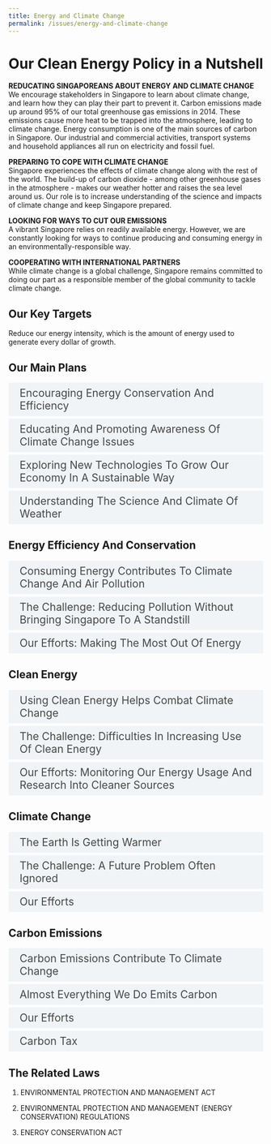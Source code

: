 ```yaml
---
title: Energy and Climate Change
permalink: /issues/energy-and-climate-change
---
```

<style>

input {
	display: none;
}
label {
	display: block;
	padding: 8px 22px;
	margin: 0 0 5px 0;
	cursor: pointor;
	background: #F0F4F6;
	border-radius: 3px;
	color: #484848;
	transition: ease .5s;
	font-size: 1.5em;
}

label:hover {
	background: #4a96b0;
	color: #FFF;
}

.accordion-content {
	/* background: #E2E5F6; */
	padding: 10px 0px 30px 30px;
	/* border: 1px solid #484848; */
	margin: 0 0 1px 0;
	border-radius: 3px;
}

input + label + .accordion-content {
	display: none;
}

input:checked + label + .accordion-content {
	display: none;
}

input:checked + label + .accordion-content {
	display: block;
}

</style>
<!-- End of accordion -->

<div class="container">

<h1><b>Our Clean Energy Policy in a Nutshell</b></h1>

<p><strong>REDUCATING SINGAPOREANS ABOUT ENERGY AND CLIMATE CHANGE</strong><br>  We encourage stakeholders in Singapore to learn about climate change, and learn how they can play their part to prevent it. Carbon emissions made up around 95% of our total greenhouse gas emissions in 2014. These emissions cause more heat to be trapped into the atmosphere, leading to climate change. Energy consumption is one of the main sources of carbon in Singapore. Our industrial and commercial activities, transport systems and household appliances all run on electricity and fossil fuel.</p>

<p><strong>PREPARING TO COPE WITH CLIMATE CHANGE</strong><br>  Singapore experiences the effects of climate change along with the rest of the world. The build-up of carbon dioxide - among other greenhouse gases in the atmosphere - makes our weather hotter and raises the sea level around us. Our role is to increase understanding of the science and impacts of climate change and keep Singapore prepared.</p>

<p><strong>LOOKING FOR WAYS TO CUT OUR EMISSIONS</strong><br>  A vibrant Singapore relies on readily available energy.
However, we are constantly looking for ways to continue producing and consuming energy in an environmentally-responsible way.</p>

<p><strong>COOPERATING WITH INTERNATIONAL PARTNERS</strong><br>  While climate change is a global challenge, Singapore remains committed to doing our part as a responsible member of the global community to tackle climate change.</p>

<h2 id="our-key-targets">Our Key Targets</h2>
<p>Reduce our energy intensity, which is the amount of energy used to generate every dollar of growth.</p>

<h2 id="our-main-plans">Our Main Plans</h2>
<div>
	<input type="checkbox" id="title1"  /><label for="title1">Encouraging Energy Conservation And Efficiency</label>
	<div class="accordion-content">
		<p>The Energy Efficiency Programme Office (E2PO) drives energy conservation and efficiency efforts across various sectors. We strive to consume energy efficiently and minimise carbon emissions. Furthermore, we adopt right pricing of energy. We do not subsidise production or consumption of energy so as to encourage informed production and consumption choices.</p>
	</div>
	<input type="checkbox" id="title2"  /><label for="title2">Educating And Promoting Awareness Of Climate Change Issues</label>
	<div class="accordion-content">
		<p>The negative effects of climate change take time to manifest. However, awareness and action have to begin now. We communicate the implications of climate change to stakeholders from the various sectors, and encourage them to take steps to reduce energy consumption and carbon emissions.</p>
	</div>
	<input type="checkbox" id="title3"  /><label for="title3">Exploring New Technologies To Grow Our Economy In A Sustainable Way</label>
	<div class="accordion-content">
		<p>A vibrant Singapore relies on consuming energy.</p>
		<p>We push our boundaries through technological innovation and test-bedding. We also monitor advances in technology and leverage on them to help us achieve sustainable development.</p>
	</div>
	<input type="checkbox" id="title4"  /><label for="title4">Understanding The Science And Climate Of Weather</label>
	<div class="accordion-content">
		<p>The science of climate change is complex and evolving. Singapore’s preparedness depends on a robust understanding of natural phenomena so that we can be one step ahead of its impact.</p>
	</div>
</div>

<a id="energy-efficiency-and-conservation"></a>

<h2>Energy Efficiency And Conservation</h2>
<div>
	<input type="checkbox" id="title5"  /><label for="title5">Consuming Energy Contributes To Climate Change And Air Pollution</label>
	<div class="accordion-content">
		<p>When fuel is combusted, whether in a power plant, a vehicle engine or an industrial facility, waste products such as carbon dioxide, sulphur dioxide, nitrous oxides and soot are created.</p>
		<p>Carbon dioxide is the major contributor to climate change, while the other pollutants dirty the air and can affect our health and well-being.</p>
	</div>
	<input type="checkbox" id="title6"  /><label for="title6">The Challenge: Reducing Pollution Without Bringing Singapore To A Standstill</label>
	<div class="accordion-content">
		<p>Many positive things are made possible through energy. Energy is essential for our day-to-day living and powers our industries, commercial and transport activities. However, we need to ensure that this precious resource is used wisely and its negative by-products are well managed.</p>
		<p>As our nation develops and population grows, our energy consumption has also gone up.</p>
	</div>
	<input type="checkbox" id="title7"  /><label for="title7">Our Efforts: Making The Most Out Of Energy</label>
	<div class="accordion-content">
		<p>Energy conservation does not mean changing lifestyles drastically. It encourages the using of energy in a smarter way to achieve the same results with less energy. Not only does it reduce carbon emissions and pollutants, but enables us to achieve savings in our utility bills.</p>
		<p>The Energy Efficiency Programme Office (E2PO) is a multi-agency committee set up to improve energy efficiency across many different types of activities, such as: Households, Industry, Buildings, Power Generation, Transport and Infocomm.</p>
		<p>Apart from direct measures, we work to find innovative technologies to drive energy efficiency.</p>
		<p>For more information on energy efficiency initiatives in Singapore, head to <a href="https://www.e2singapore.gov.sg">Energy Efficient Singapore!</a></p>
	</div>
</div>

<a id="clean-energy"></a>

<h2>Clean Energy</h2>
<div>
	<input type="checkbox" id="title8"  /><label for="title8">Using Clean Energy Helps Combat Climate Change</label>
	<div class="accordion-content">
		<p>The use of conventional energy sources such as fossil fuels to power Singapore results in the emission of carbon dioxide and other greenhouse gases. This also contributes to climate change.</p>
		<p>Clean energy sources can help us meet our energy needs while minimising the environmental impact.</p>
		<p>However, our small land area, geographical location and other physical attributes make it hard for us to adopt other kinds of energy sources. We are dependent on fossil fuel imports for our energy needs and have limited access to alternative energy sources.</p>
	</div>
	<input type="checkbox" id="title9"  /><label for="title9">The Challenge: Difficulties In Increasing Use Of Clean Energy</label>
	<div class="accordion-content">
		<p>Singapore is an "alternative energy-disadvantaged" country, as recognised under the United Nations Framework Convention on Climate Change (UNFCCC). We lack the natural characteristics necessary to make use of non-fossil alternatives such as hydroelectricity, wind energy and geothermal energy.</p>
		<p>Solar power is one possible renewable energy source we can adopt but there are many factors affecting its viability:</p>
		<ul>
			<li><p>limited land and rooftop space for deployment;</p>
			</li>
			<li><p>amount of cloud cover and humidity;</p>
			</li>
			<li><p>overall efficiency of the technology;</p>
			</li>
			<li><p>the ability of the power system and grid infrastructure to cope with fluctuations in energy supply</p>
			</li>
		</ul>
	</div>
	<input type="checkbox" id="title10"  /><label for="title10">Our Efforts: Monitoring Our Energy Usage And Research Into Cleaner Sources</label>
	<div class="accordion-content">
		<p><em>Switching to Less-Carbon Intensive Fuels</em></p>
		<p>While we cannot completely do without conventional energy sources, we are using more natural gas, which is the cleanest of fossil fuels, to cut down our emissions.</p>
		<p><em>Exploring The Use Of Solar Energy In Housing Estate And Beyond</em></p>
		<p>Test-bedding solar energy is a whole-of-Singapore effort. The HDB has begun test-bedding solar energy since April 2009, installing solar panels in 30 housing estates across the island over 5 years. There is also an existing test-bed on Marina Barrage, the Met Service’s Centre for Climate Research Singapore (CCRS), as well as at various government facilities.</p>
	</div>
</div>

<a id="climate-change"></a>

<h2>Climate Change</h2>
<div>
	<input type="checkbox" id="title11"  /><label for="title11">The Earth Is Getting Warmer</label>
	<div class="accordion-content">
		<p>The build-up of greenhouse gases, such as carbon dioxide, in the atmosphere has trapped more heat - resulting in a warmer planet. Temperatures on Earth have been rising at about 0.13°C per decade over the past 50 years.</p>
		<p>A warmer climate leads to the thermal expansion of the sea and melting of glaciers and ice caps, which lead to rising sea levels.</p>
		<p>Along with the rest of the world, Singapore experiences the effects of climate change.</p>
	</div>
	<input type="checkbox" id="title12"  /><label for="title12">The Challenge: A Future Problem Often Ignored</label>
	<div class="accordion-content">
		<p>Our past and present actions contribute to climate change and the effects can take years or even decades to show. Individuals may not realise that he or she has a role to play in altering the global climate which will eventually impart Singapore.</p>
		<p>They may feel unwilling to make small changes to their lifestyles or are not aware of how to.</p>
	</div>
	<input type="checkbox" id="title13"  /><label for="title13">Our Efforts</label>
	<div class="accordion-content">
		<p><em>International Commitment</em></p>
		<p>The causes and impacts of climate change are global issues that require international cooperation. Singapore is committed to doing our part in the global effort to address climate change</p>
		<p><em>Gearing Up For Climate Change</em></p>
		<p>We wrok with partners from the government and research community to better understand our geographic features. We also look into the science of climate and weather. The Meteorological Service's Centre for Climate Research Singapore (CCRS), established in 2012, will act as a national focal point for climate and weather studies.</p>
		<p><em>Working With Partners Across The Government</em></p>
		<p>The National Climate Change Secretariat (NCSS) was set up as a dedicated agency under the Prime Minister's Office with effect from 1 July 2010 to coordinate Singapore's domestic and international policies, plans and actions on climate change.</p>
	</div>
</div>

<a id="carbon-emissions"></a>

<h2>Carbon Emissions</h2>
<div>
	<input type="checkbox" id="title14"  /><label for="title14">Carbon Emissions Contribute To Climate Change</label>
	<div class="accordion-content">
		<p>Carbon emissions make up 97% of our total greenhouse gas emissions. These emissions cause more heat to be trapped into the atmosphere, leading to climate change.</p>
		<p>Singapore experiences the effects of climate change along with the rest of the world. The build-up of carbon dioxide, among other greenhouse gases, in the atmosphere makes our weather hotter and raises the sea level around us.</p>
		<p>Reducing our carbon emissions is one important way we can limit the effects of climate change in the coming decades.</p>
	</div>
	<input type="checkbox" id="title15"  /><label for="title15">Almost Everything We Do Emits Carbon</label>
	<div class="accordion-content">
		<p>Energy consumption is one of the main sources of carbon in Singapore. Our household appliances, transport systems, industrial and commercial activities all run on electricity and fuel. A vibrant Singapore relies on consuming electricity.</p>
		<p>However, as carbon dioxide is invisible and the negative effects of climate change take a long time to show, it is easy for people to consume electricity without realising the consequences.</p>
		<p><em>We Are Part Of Global Action On Carbon Emissions</em></p>
		<p>Singapore contributes around 0.1% of global emissions.</p>
		<p>To achieve a significant cut in global carbon emissions, concerted international effort is required. But this does not mean there is nothing we can do to help.</p>
	</div>
	<input type="checkbox" id="title16"  /><label for="title16">Our Efforts</label>
	<div class="accordion-content">
		<p><em>Participating In Global Efforts</em></p>
		<p>As a responsible member of the global community, Singapore has pledged to reduce our greenhouse gas emissions by 16% below Business-as-Usual levels in 2020. The pledge, announced in 2010 ahead of the UNFCCC Climate Change Conference in Copenhagen, was conditional on a legally binding global agreement.</p>
		<p>We also ratified the UN Framework Convention on Climate Change in 1997 and acceded to the Kyoto Protocol in 2006.</p>
		<p><em>Switching To Less Carbon Intensive Fuels</em></p>
		<p>Out of the many types of fossil fuels, natural gas emits 40% less carbon dioxide than fuel oil for every unit of electricity generated.</p>
		<p>Over the years Singapore has switched from fuel oil to using more natural gas. This means we can continue to power Singapore while emitting less carbon than we would have, using fuel oil.</p>
		<p><em>Improving Our Energy Efficiency</em></p>
		<p>Aside from power generation, we are also working to become "energy efficient". Energy efficiency means achieving more while consuming less.</p>
		<p>The Efficiency Programme Office (E<sup>2</sup>PO) drives energy efficiency across many different types of activities. For example, the use of public transport is encouraged, allowing Singaporeans to get from place to place while using relatively less energy.</p>
	</div>
	<input type="checkbox" id="title17"  /><label for="title17">Carbon Tax</label>
	<div class="accordion-content">
		<p>The carbon tax is an important step to sustain our clean, green and liveable environment, and to help us transform into a low-carbon economy. It complements the suite of measures that Singapore is undertaking to fight climate change, and will help us meet our commitments under the Paris Agreement, where we pledged to reduce our emissions intensity by 36% from 2005 levels by 2030, and to stabilise our emissions with the aim of peaking around 2030.</p>
		<p>The Minister for Finance announced at Budget 2017, Singapore’s plan to introduce a carbon tax from 2019. The tax will be applied on facilities that emit more than 25,000 tCO2e of emissions annually, and cover the six greenhouse gases (GHGs) that Singapore currently reports to the United Nations Framework Convention on Climate Change (UNFCCC) as part of our national GHG inventory.</p>
		<p>The carbon tax will put in place a uniform and economy-wide price signal to incentivise emitters to reduce their emissions, while giving them the flexibility to take action in the most economically efficient way. To give the industry more time to adjust and implement energy efficiency projects, the tax will start at $5/tCO2e in the first instance, from 2019 to 2023. The Government will review the tax rate by 2023. We intend to increase the tax to between $10-$15/ tCO2e by 2030. In doing so, we will take into account international climate change developments, the progress of our emissions mitigation efforts, and our economic competitiveness.</p>
		<p>The first payment of the carbon tax will be in 2020, based on emissions in calendar year 2019. The impact on households and most businesses will be small, leading to an increase of around 1% in electricity prices. An additional $20 in the annual U-Save Rebates will be provided to all eligible HDB households over a period of 3 years, starting from 2019, to offset the expected increase in utilities expenses. The Government will also enhance support for companies, including SMEs and power generation companies, to improve energy efficiency.</p>
		<p><em>Carbon Pricing Bill</em></p>
		<p>The Carbon Pricing Bill was passed on 20 March 2018 and will give effect to the carbon tax in 2019 once in force. The Bill sets out the overall carbon tax framework and obligations for large GHG emitters, including the measurement, reporting and verification (MRV) requirements. The Bill will also provide powers for the Minister of the Environment and Water Resources to make and amend related regulations for matters such as the MRV requirements for affected facilities. You may view the Bill <a href="https://sso.agc.gov.sg/Bills-Supp/17-2018/Published/20180302?DocDate=20180302">here.</a></p>
		<p><em>Public Consultations</em></p>
		<p>Public consultations were held as part of engagement efforts by Government agencies to consult stakeholders on the carbon tax.</p>
	</div>
</div>

<h2>The Related Laws</h2>
<ol>
	<li><p>ENVIRONMENTAL PROTECTION AND MANAGEMENT ACT</p>
	</li>
	<li><p>ENVIRONMENTAL PROTECTION AND MANAGEMENT (ENERGY CONSERVATION) REGULATIONS</p>
	</li>
	<li><p>ENERGY CONSERVATION ACT</p>
	</li>
</ol>
